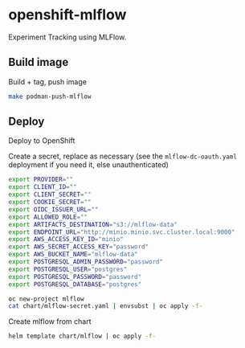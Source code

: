 # openshift-mlflow

Experiment Tracking using MLFlow.

## Build image

Build + tag, push image

```bash
make podman-push-mlflow
```

## Deploy

Deploy to OpenShift

Create a secret, replace as necessary (see the `mlflow-dc-oauth.yaml` deployment if you need it, else unauthenticated)

```bash
export PROVIDER=""
export CLIENT_ID=""
export CLIENT_SECRET=""
export COOKIE_SECRET=""
export OIDC_ISSUER_URL=""
export ALLOWED_ROLE=""
export ARTIFACTS_DESTINATION="s3://mlflow-data"
export ENDPOINT_URL="http://minio.minio.svc.cluster.local:9000"
export AWS_ACCESS_KEY_ID="minio"
export AWS_SECRET_ACCESS_KEY="password"
export AWS_BUCKET_NAME="mlflow-data"
export POSTGRESQL_ADMIN_PASSWORD="password"
export POSTGRESQL_USER="postgres"
export POSTGRESQL_PASSWORD="password"
export POSTGRESQL_DATABASE="postgres"

oc new-project mlflow
cat chart/mlflow-secret.yaml | envsubst | oc apply -f-
```

Create mlflow from chart

```bash
helm template chart/mlflow | oc apply -f-
```
